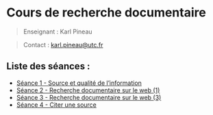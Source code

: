 # Cours de recherche documentaire

> Enseignant : Karl Pineau

> Contact : karl.pineau@utc.fr

## Liste des séances :
- [Séance 1 - Source et qualité de l’information](cours-1.md)
- [Séance 2 - Recherche documentaire sur le web (1)](cours-2.md)
- [Séance 3 - Recherche documentaire sur le web (3)](cours-3.md)
- [Séance 4 - Citer une source](cours-4.md)
